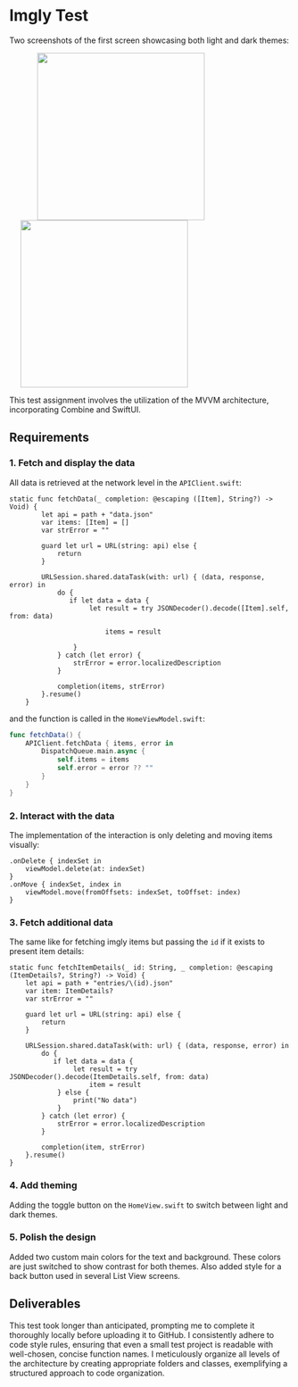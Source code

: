 # Imgly Test

Two screenshots of the first screen showcasing both light and dark themes:

<p align="row">
<img src= "https://github.com/Svetusova/imgly/assets/12214537/faa618de-1b1d-49e9-b142-cdde8bc8e800" width="300" hspace="50">
<img src= "https://github.com/Svetusova/imgly/assets/12214537/3720c42c-b912-49a0-99b2-8be6b710334b" width="300" hspace="20">
</p>

This test assignment involves the utilization of the MVVM architecture, incorporating Combine and SwiftUI.

## Requirements

###  1. Fetch and display the data

All data is retrieved at the network level in the ```APIClient.swift```:

```
static func fetchData(_ completion: @escaping ([Item], String?) -> Void) {
        let api = path + "data.json"
        var items: [Item] = []
        var strError = ""
        
        guard let url = URL(string: api) else {
            return
        }
        
        URLSession.shared.dataTask(with: url) { (data, response, error) in
            do {
               if let data = data {
                    let result = try JSONDecoder().decode([Item].self, from: data)
                    
                        items = result
                    
                }
            } catch (let error) {
                strError = error.localizedDescription
            }
            
            completion(items, strError)
        }.resume()
    }
```

and the function is called in the ```HomeViewModel.swift```:

```swift
func fetchData() {
    APIClient.fetchData { items, error in
        DispatchQueue.main.async {
            self.items = items
            self.error = error ?? ""
        }
    }
}
```
###  2. Interact with the data

The implementation of the interaction is only deleting and moving items visually:

```
.onDelete { indexSet in
    viewModel.delete(at: indexSet)
}
.onMove { indexSet, index in
    viewModel.move(fromOffsets: indexSet, toOffset: index)
}
```
 
###  3. Fetch additional data

The same like for fetching imgly items but passing the ```id``` if it exists to present item details: 

```
static func fetchItemDetails(_ id: String, _ completion: @escaping (ItemDetails?, String?) -> Void) {
    let api = path + "entries/\(id).json"
    var item: ItemDetails?
    var strError = ""
    
    guard let url = URL(string: api) else {
        return
    }
    
    URLSession.shared.dataTask(with: url) { (data, response, error) in
        do {
           if let data = data {
                let result = try JSONDecoder().decode(ItemDetails.self, from: data)
                    item = result
            } else {
                print("No data")
            }
        } catch (let error) {
            strError = error.localizedDescription
        }
        
        completion(item, strError)
    }.resume()
}
```

###  4. Add theming

Adding the toggle button on the ```HomeView.swift``` to switch between light and dark themes.

###  5. Polish the design

Added two custom main colors for the text and background. These colors are just switched to show contrast for both themes. Also added style for a back button used in several List View screens. 

## Deliverables

This test took longer than anticipated, prompting me to complete it thoroughly locally before uploading it to GitHub. I consistently adhere to code style rules, ensuring that even a small test project is readable with well-chosen, concise function names. I meticulously organize all levels of the architecture by creating appropriate folders and classes, exemplifying a structured approach to code organization. 



